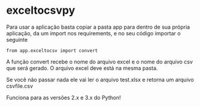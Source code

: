 # exceltocsvpy

Para usar a aplicação basta copiar a pasta app para dentro de sua própria aplicação, da um import nos requirements, e no seu código importar o seguinte

`from app.exceltocsv import convert`

A função convert recebe o nome do arquivo excel e o nome do arquivo csv que será gerado.
O arquivo excel deve está na mesma pasta.

Se você não passar nada ele vai ler o arquivo test.xlsx e retorna um arquivo csvfile.csv

Funciona para as versões 2.x e 3.x do Python!
